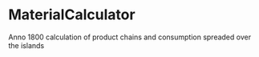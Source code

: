 # MaterialCalculator
Anno 1800 calculation of product chains and consumption spreaded over the islands
